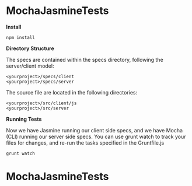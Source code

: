 MochaJasmineTests
=================

**Install**

    npm install

**Directory Structure**

The specs are contained within the specs directory, following the server/client model:

    <yourproject>/specs/client
    <yourproject>/specs/server

The source file are located in the following directories:

    <yourproject>/src/client/js
    <yourproject>/src/server

**Running Tests**

Now we have Jasmine running our client side specs, and we have Mocha (CLI) running our server side specs. You can use grunt watch to track your files for changes, and re-run the tasks specified in the Gruntfile.js

    grunt watch
MochaJasmineTests
=================
